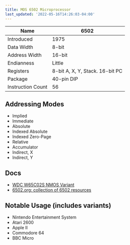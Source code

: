 ```yaml
---
title: MOS 6502 Microprocessor
last_updated: '2022-05-16T14:26:03-04:00'
---
```


Name            | 6502
---             | ---
Introduced      | 1975
Data Width      | 8-bit
Address Width   | 16-bit
Endianness      | Little
Registers       | 8-bit A, X, Y, Stack. 16-bit PC
Package         | 40-pin DIP
Instruction Count | 56

## Addressing Modes
- Implied
- Immediate
- Absolute
- Indexed Absolute
- Indexed Zero-Page
- Relative
- Accumulator
- Indirect, X
- Indirect, Y

## Docs
- [WDC W65C02S NMOS Variant](https://www.westerndesigncenter.com/wdc/documentation/w65c02s.pdf)
- [6502.org: collection of 6502 resources](http://6502.org/)

## Notable Usage (includes variants)
- Nintendo Entertainment System
- Atari 2600
- Apple II
- Commodore 64
- BBC Micro

